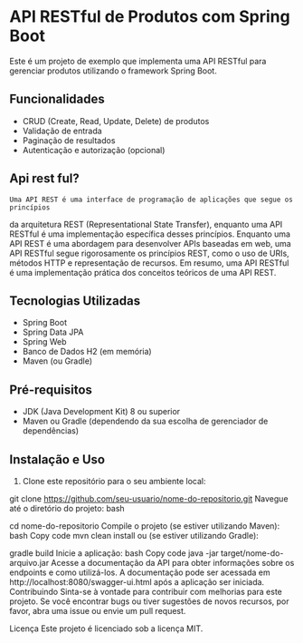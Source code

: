 # API RESTful de Produtos com Spring Boot

Este é um projeto de exemplo que implementa uma API RESTful para gerenciar produtos utilizando o framework Spring Boot.

## Funcionalidades

- CRUD (Create, Read, Update, Delete) de produtos
- Validação de entrada
- Paginação de resultados
- Autenticação e autorização (opcional)

## Api rest ful?

    Uma API REST é uma interface de programação de aplicações que segue os princípios
da arquitetura REST (Representational State Transfer), enquanto uma API RESTful é uma
implementação específica desses princípios. Enquanto uma API REST é uma abordagem para
desenvolver APIs baseadas em web, uma API RESTful segue rigorosamente os princípios 
REST, como o uso de URIs, métodos HTTP e representação de recursos. Em resumo, uma API
RESTful é uma implementação prática dos conceitos teóricos de uma API REST.

## Tecnologias Utilizadas

- Spring Boot
- Spring Data JPA
- Spring Web
- Banco de Dados H2 (em memória)
- Maven (ou Gradle)

## Pré-requisitos

- JDK (Java Development Kit) 8 ou superior
- Maven ou Gradle (dependendo da sua escolha de gerenciador de dependências)

## Instalação e Uso

1. Clone este repositório para o seu ambiente local:

git clone https://github.com/seu-usuario/nome-do-repositorio.git
Navegue até o diretório do projeto:
bash

cd nome-do-repositorio
Compile o projeto (se estiver utilizando Maven):
bash
Copy code
mvn clean install
ou (se estiver utilizando Gradle):

gradle build
Inicie a aplicação:
bash
Copy code
java -jar target/nome-do-arquivo.jar
Acesse a documentação da API para obter informações sobre os endpoints e como utilizá-los. A documentação pode ser acessada em http://localhost:8080/swagger-ui.html após a aplicação ser iniciada.
Contribuindo
Sinta-se à vontade para contribuir com melhorias para este projeto. Se você encontrar bugs ou tiver sugestões de novos recursos, por favor, abra uma issue ou envie um pull request.

Licença
Este projeto é licenciado sob a licença MIT.
